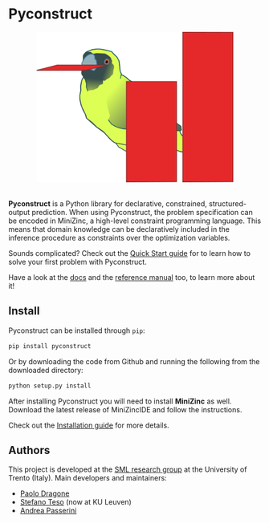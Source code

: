 Pyconstruct
===========

<div align="center">
  <img height="300px" src="docs/_static/images/pyconstruct.png"><br><br>
</div>

**Pyconstruct** is a Python library for declarative, constrained,
structured-output prediction. When using Pyconstruct, the problem specification
can be encoded in MiniZinc, a high-level constraint programming language. This
means that domain knowledge can be declaratively included in the inference
procedure as constraints over the optimization variables.

Sounds complicated? Check out the [Quick Start
guide](https://unitn-sml.github.io/pyconstruct/quick_start.html) for to learn
how to solve your first problem with Pyconstruct.

Have a look at the [docs](https://unitn-sml.github.io/pyconstruct/index.html)
and the [reference
manual](https://unitn-sml.github.io/pyconstruct/reference/index.html) too, to
learn more about it!

Install
-------
Pyconstruct can be installed through `pip`:

```bash
pip install pyconstruct
```

Or by downloading the code from Github and running the following from the
downloaded directory:

```bash
python setup.py install
```

After installing Pyconstruct you will need to install **MiniZinc** as well.
Download the latest release of MiniZincIDE and follow the instructions.

Check out the [Installation
guide](https://unitn-sml.github.io/pyconstruct/install.html) for more details.

Authors
-------
This project is developed at the [SML research group](http://sml.disi.unitn.it/)
at the University of Trento (Italy). Main developers and maintainers:

* [Paolo Dragone](http://paolodragone.com)
* [Stefano Teso](http://disi.unitn.it/~teso/) (now at KU Leuven)
* [Andrea Passerini](http://disi.unitn.it/~passerini/)

